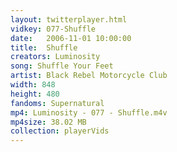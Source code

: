 ```yaml
---
layout: twitterplayer.html
vidkey: 077-Shuffle
date:   2006-11-01 10:00:00
title:  Shuffle
creators: Luminosity
song: Shuffle Your Feet
artist: Black Rebel Motorcycle Club
width: 848
height: 480
fandoms: Supernatural
mp4: Luminosity - 077 - Shuffle.m4v
mp4size: 38.02 MB
collection: playerVids
---
```


  <div>
  
  </div>
  